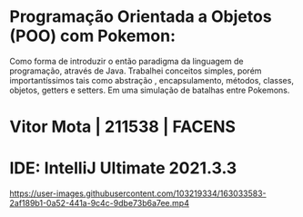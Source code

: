 #  Programação Orientada a Objetos (POO) com Pokemon:
Como forma de introduzir o então paradigma da linguagem de programação, através de Java. Trabalhei conceitos simples, porém importantíssimos tais como abstração
, encapsulamento, métodos, classes, objetos, getters e setters. Em uma simulação de batalhas entre Pokemons.

# Vitor Mota | 211538 | FACENS
# IDE: IntelliJ Ultimate 2021.3.3


https://user-images.githubusercontent.com/103219334/163033583-2af189b1-0a52-441a-9c4c-9dbe73b6a7ee.mp4

